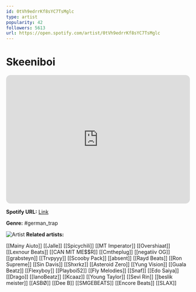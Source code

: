 ```yaml
---
id: 0tVh9edrrKf8sYC7TsMglc
type: artist
popularity: 42
followers: 5613
url: https://open.spotify.com/artist/0tVh9edrrKf8sYC7TsMglc
---
```

# Skeeniboi

<iframe style="border-radius:12px" src="https://open.spotify.com/embed/artist/0tVh9edrrKf8sYC7TsMglc" width="100%" height="352" frameBorder="0" allowfullscreen="" allow="autoplay; clipboard-write; encrypted-media; fullscreen; picture-in-picture" loading="lazy"></iframe>

**Spotify URL:** [Link](https://open.spotify.com/artist/0tVh9edrrKf8sYC7TsMglc)

**Genre:**  #german_trap

![Artist](https://i.scdn.co/image/ab6761610000e5ebef6240191bdbc49b3dc6898c)
**Related artists:**

[[Mainy Aiuto]]
[[Jalle]]
[[Spicychili]]
[[MT Imperator]]
[[Overshiaat]]
[[Lexnour Beats]]
[[CAN MIT ME$$R]]
[[Cmtheplug]]
[[negatiiv OG]]
[[grabsteyn]]
[[Trvpyyy]]
[[Scooby Pack]]
[[absent]]
[[Rayd Beats]]
[[Ron Supreme]]
[[Sin Davis]]
[[Shxrkz]]
[[Asteroid Zero]]
[[Yung Vision]]
[[Guala Beatz]]
[[Flexyboy]]
[[Playboi52]]
[[Fly Melodies]]
[[Snaf]]
[[Edo Saiya]]
[[Drago]]
[[IanoBeatz]]
[[Kcaaz]]
[[Young Taylor]]
[[Sevi Rin]]
[[beslik meister]]
[[ASBØ]]
[[Dee B]]
[[SMGEBEATS]]
[[Encore Beats]]
[[SLAX]]
